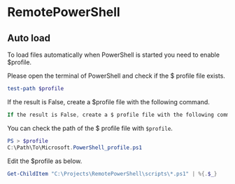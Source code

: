 # RemotePowerShell

## Auto load

To load files automatically when PowerShell is started you need to enable $profile.

Please open the terminal of PowerShell and check if the $ profile file exists.

```ps1
test-path $profile
```

If the result is False, create a $profile file with the following command.

```ps1
If the result is False, create a $ profile file with the following command.
```

You can check the path of the $ profile file with `$profile`.

```ps1
PS > $profile                                         
C:\Path\To\Microsoft.PowerShell_profile.ps1
```

Edit the $profile as below.

```ps1
Get-ChildItem "C:\Projects\RemotePowerShell\scripts\*.ps1" | %{.$_}
```
